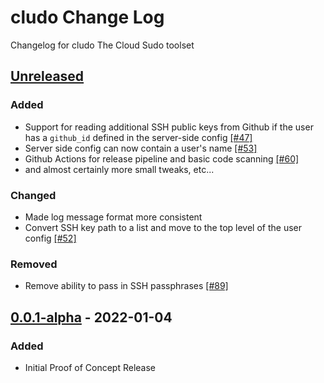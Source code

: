 # cludo Change Log

Changelog for cludo The Cloud Sudo toolset

## [Unreleased]
### Added
- Support for reading additional SSH public keys from Github if the user has a `github_id` defined in the server-side config [[#47]](https://github.com/superorbital/cludo/issues/47)
- Server side config can now contain a user's name [[#53]](https://github.com/superorbital/cludo/issues/53)
- Github Actions for release pipeline and basic code scanning [[#60]](https://github.com/superorbital/cludo/issues/60)
- and almost certainly more small tweaks, etc...
### Changed
- Made log message format more consistent
- Convert SSH key path to a list and move to the top level of the user config [[#52]](https://github.com/superorbital/cludo/issues/52)
### Removed
- Remove ability to pass in SSH passphrases [[#89]](https://github.com/superorbital/cludo/issues/89)

## [0.0.1-alpha] - 2022-01-04
### Added
- Initial Proof of Concept Release

[Unreleased]: https://github.com/coditory/changelog-parser-action/compare/v0.0.1-alpha...HEAD
[0.0.1-alpha]: https://github.com/coditory/changelog-parser-action/releases/tag/v0.0.1-alpha

